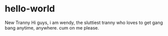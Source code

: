 # hello-world
New Tranny
Hi guys, i am wendy, the sluttiest tranny who loves to get gang bang anytime, anywhere. cum on me please.

